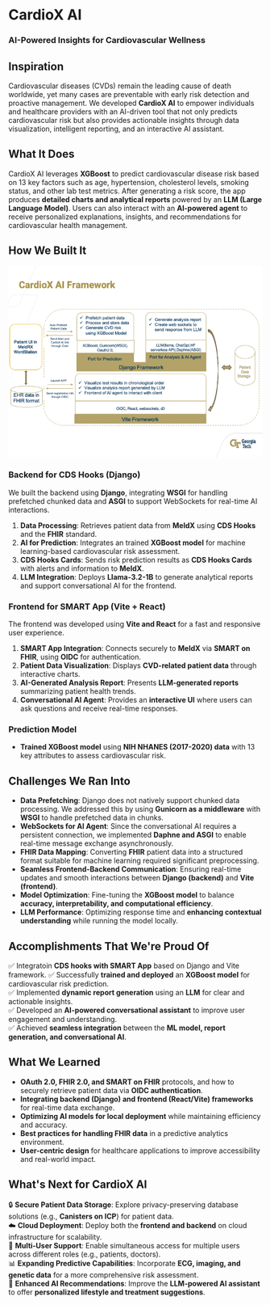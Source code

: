 # **CardioX AI**

### **AI-Powered Insights for Cardiovascular Wellness**

## **Inspiration**

Cardiovascular diseases (CVDs) remain the leading cause of death worldwide, yet many cases are preventable with early risk detection and proactive management. We developed **CardioX AI** to empower individuals and healthcare providers with an AI-driven tool that not only predicts cardiovascular risk but also provides actionable insights through data visualization, intelligent reporting, and an interactive AI assistant.

## **What It Does**

CardioX AI leverages **XGBoost** to predict cardiovascular disease risk based on 13 key factors such as age, hypertension, cholesterol levels, smoking status, and other lab test metrics. After generating a risk score, the app produces **detailed charts and analytical reports** powered by an **LLM (Large Language Model)**. Users can also interact with an **AI-powered agent** to receive personalized explanations, insights, and recommendations for cardiovascular health management.

## **How We Built It**

![PDF Page](video/slide/Slide5.png)

### **Backend for CDS Hooks** (Django)

We built the backend using **Django**, integrating **WSGI** for handling prefetched chunked data and **ASGI** to support WebSockets for real-time AI interactions.

1. **Data Processing**: Retrieves patient data from **MeldX** using **CDS Hooks** and the **FHIR** standard.
2. **AI for Prediction**: Integrates an trained **XGBoost model** for machine learning-based cardiovascular risk assessment.
3. **CDS Hooks Cards**: Sends risk prediction results as **CDS Hooks Cards** with alerts and information to **MeldX**.
4. **LLM Integration**: Deploys **Llama-3.2-1B** to generate analytical reports and support conversational AI for the frontend.

### **Frontend for SMART App** (Vite + React)

The frontend was developed using **Vite and React** for a fast and responsive user experience.

1. **SMART App Integration**: Connects securely to **MeldX** via **SMART on FHIR**, using **OIDC** for authentication.
2. **Patient Data Visualization**: Displays **CVD-related patient data** through interactive charts.
3. **AI-Generated Analysis Report**: Presents **LLM-generated reports** summarizing patient health trends.
4. **Conversational AI Agent**: Provides an **interactive UI** where users can ask questions and receive real-time responses.

### **Prediction Model**

- **Trained XGBoost model** using **NIH NHANES (2017-2020) data** with 13 key attributes to assess cardiovascular risk.

## **Challenges We Ran Into**

- **Data Prefetching**: Django does not natively support chunked data processing. We addressed this by using **Gunicorn as a middleware** with **WSGI** to handle prefetched data in chunks.
- **WebSockets for AI Agent**: Since the conversational AI requires a persistent connection, we implemented **Daphne and ASGI** to enable real-time message exchange asynchronously.
- **FHIR Data Mapping**: Converting **FHIR** patient data into a structured format suitable for machine learning required significant preprocessing.
- **Seamless Frontend-Backend Communication**: Ensuring real-time updates and smooth interactions between **Django (backend)** and **Vite (frontend)**.
- **Model Optimization**: Fine-tuning the **XGBoost model** to balance **accuracy, interpretability, and computational efficiency**.
- **LLM Performance**: Optimizing response time and **enhancing contextual understanding** while running the model locally.

## **Accomplishments That We're Proud Of**

✅ Integratoin **CDS hooks with SMART App** based on Django and Vite framework.
✅ Successfully **trained and deployed** an **XGBoost model** for cardiovascular risk prediction.  
✅ Implemented **dynamic report generation** using an **LLM** for clear and actionable insights.  
✅ Developed an **AI-powered conversational assistant** to improve user engagement and understanding.  
✅ Achieved **seamless integration** between the **ML model, report generation, and conversational AI**.

## **What We Learned**

- **OAuth 2.0, FHIR 2.0, and SMART on FHIR** protocols, and how to securely retrieve patient data via **OIDC authentication**.
- **Integrating backend (Django) and frontend (React/Vite) frameworks** for real-time data exchange.
- **Optimizing AI models for local deployment** while maintaining efficiency and accuracy.
- **Best practices for handling FHIR data** in a predictive analytics environment.
- **User-centric design** for healthcare applications to improve accessibility and real-world impact.

## **What's Next for CardioX AI**

🔒 **Secure Patient Data Storage**: Explore privacy-preserving database solutions (e.g., **Canisters on ICP**) for patient data.  
☁️ **Cloud Deployment**: Deploy both the **frontend and backend** on cloud infrastructure for scalability.  
👥 **Multi-User Support**: Enable simultaneous access for multiple users across different roles (e.g., patients, doctors).  
📊 **Expanding Predictive Capabilities**: Incorporate **ECG, imaging, and genetic data** for a more comprehensive risk assessment.  
🤖 **Enhanced AI Recommendations**: Improve the **LLM-powered AI assistant** to offer **personalized lifestyle and treatment suggestions**.
